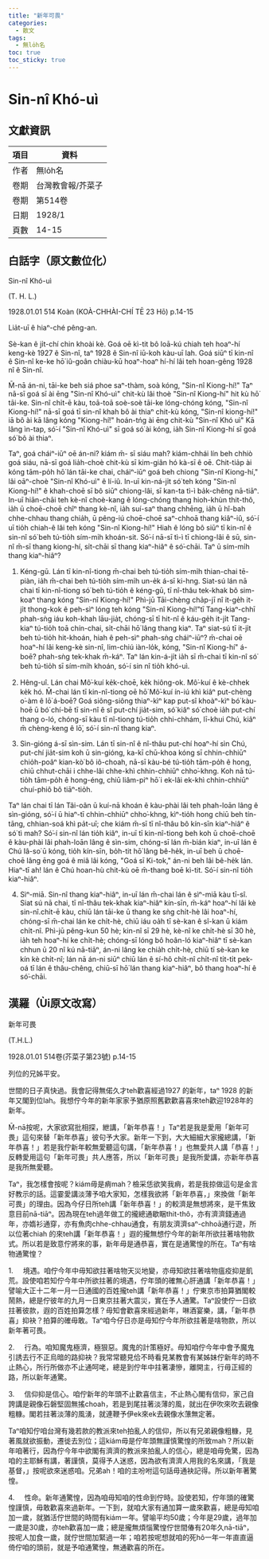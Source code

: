 ```yaml
---
title: "新年可畏"
categories:
  - 散文
tags:
  - 無lo̍h名
toc: true
toc_sticky: true
---
```


# Sin-nî Khó-uì

## 文獻資訊

| 項目 | 資料 |
|---|---|
| 作者 | 無lo̍h名 |
| 卷期 | 台灣教會報/芥菜子 |
| 卷期 | 第514卷 |
| 日期 | 1928/1 |
| 頁數 | 14-15 |

## 白話字（原文數位化）

Sin-nî Khó-uì

(T. H. L.)

1928.01.01 514 Koàn (KOÀ-CHHÀI-CHÍ TĒ 23 Hō) p.14-15

Lia̍t-uī ê hiaⁿ-ché pêng-an.

Sè-kan ê ji̍t-chí chin khoài kè. Goá oē kì-tit bô loā-kú chiah teh hoaⁿ-hí keng-kè 1927 ê Sin-nî, taⁿ 1928 ê Sin-nî iū-koh kàu-uī lah. Goá siūⁿ tī kin-nî ê Sin-nî ke-ke hō͘ iû-goân chiàu-kū hoaⁿ-hoaⁿ hí-hí lâi teh hoan-gêng 1928 nî ê Sin-nî.

M̄-nā án-ni, tāi-ke beh siá phoe saⁿ-thàm, soà kóng, "Sin-nî Kiong-hí!" Taⁿ nā-sī goá sī ài ēng "Sin-nî Khó-uì" chit-kù lâi thoè "Sin-nî Kiong-hí" hit kù hō͘ tāi-ke. Sin-nî chi̍t-ē kàu, toā-toā soè-soè tāi-ke lóng-chóng kóng, "Sin-nî Kiong-hí!" nā-sī goá tī sin-nî khah bô ài thiaⁿ chit-kù kóng, "Sin-nî kiong-hí!" iā bô ài kā lâng kóng "Kiong-hí!" hoán-tńg ài ēng chit-kù "Sin-nî Khó uì" Kā lâng ìn-tap, só͘-í "Sin-nî Khó-uì" sī goá só͘ ài kóng, ia̍h Sin-nî Kiong-hí sī goá só͘ bô ài thiaⁿ.

Taⁿ, goá cháiⁿ-iūⁿ oē án-ni? kiám m̄- sī siáu mah? kiám-chhái lín beh chhiò goá siáu, nā-sī goá lia̍h-choè chit-kù sī kim-giân hó kà-sī ê oē. Chit-tia̍p ài kóng tām-po̍h hō͘ lán tāi-ke chai, cháiⁿ-iūⁿ goá beh chiong "Sin-nî Kiong-hí," lâi oāⁿ-choè "Sin-nî Khó-uì" ê lí-iû. In-uī kin-ná-ji̍t só͘ teh kóng "Sin-nî Kiong-hí!" ê khah-choē sī bô siūⁿ chiong-lâi, sī kan-ta tì-ì ba̍k-chêng nā-tiāⁿ. In-uī hiān-chāi teh kè-nî choè-kang ê lóng-chóng thang hioh-khùn thit-thô, ia̍h ū choē-choē chîⁿ thang kè-nî, ia̍h suí-saⁿ thang chhēng, ia̍h ū hî-bah chhe-chhau thang chia̍h, ū pêng-iú choē-choē saⁿ-chhoā thang kiâⁿ-iû, só͘-í uī tio̍h chiah-ê lâi teh kóng "Sin-nî Kiong-hí!" Hiah ê lóng bô siūⁿ tī kin-nî ê sin-nî só͘ beh tú-tio̍h sím-mi̍h khoán-sit. Só͘-í nā-sī tì-ì tī chiong-lâi ê sū, sin-nî m̄-sī thang kiong-hí, si̍t-chāi sī thang kiaⁿ-hiâⁿ ê só͘-chāi. Taⁿ ū sím-mi̍h thang kiaⁿ-hiâⁿ?

1. Kéng-gū. Lán tī kin-nî-tiong m̄-chai beh tú-tio̍h sím-mi̍h thian-chai tē-piàn, ia̍h m̄-chai beh tú-tio̍h sím-mi̍h un-e̍k á-sī ki-hng. Siat-sú lán nā chai tī kin-nî-tiong só͘ beh tú-tio̍h ê kéng-gū, tī nî-thâu tek-khak bô sim-koaⁿ thang kóng "Sin-nî Kiong-hí!" Phì-jū Tāi-chèng cha̍p-jī nî it-ge̍h it-ji̍t thong-kok ê peh-sìⁿ lóng teh kóng "Sin-nî Kiong-hí!"tī Tang-kiaⁿ-chhī phah-sǹg iáu koh-khah lāu-jia̍t, chóng-sī tī hit-nî ê káu-ge̍h it-ji̍t Tang-kiaⁿ tú-tio̍h toā chín-chai, si̍t-chāi hō͘ lâng thang kiaⁿ. Taⁿ siat-sú tī it-ji̍t beh tú-tio̍h hit-khoán, hiah ê peh-sìⁿ phah-sǹg cháiⁿ-iūⁿ? m̄-chai oē hoaⁿ-hí lâi keng-kè sin-nî, lim-chiú iàn-lo̍k, kóng, "Sin-nî Kiong-hí" á-boē? phah-sǹg tek-khak m̄-káⁿ. Taⁿ lán kin-á-ji̍t ia̍h sī m̄-chai tī kin-nî só͘ beh tú-tio̍h sī sím-mi̍h khoán, só͘-í sin nî tio̍h khó-uì.

2. Hêng-uî. Lán chai Mô͘-kuí ke̍k-choē, ke̍k hiông-ok. Mô͘-kuí ê kè-chhek ke̍k hó. M̄-chai lán tī kin-nî-tiong oē hō͘ Mô͘-kuí ín-iú khì kiâⁿ put-chèng o͘-àm ê lō͘ á-boē? Goá siông-siông thiaⁿ-kìⁿ kap put-sî khoàⁿ-kìⁿ bó͘ kàu-hoē ū bó͘ chí-bē tī sin-nî ê sî put-chí jia̍t-sim, só͘ kiâⁿ só͘ choè ia̍h put-chí thang o-ló, chóng-sī kàu tī nî-tiong tú-tio̍h chhi-chhám, lī-khui Chú, kiâⁿ m̄ chèng-keng ê lō͘, só͘-í sin-nî thang kiaⁿ.

3. Sìn-gióng á-sī sìn-sim. Lán tī sin-nî ê nî-thâu put-chí hoaⁿ-hí sìn Chú, put-chí jia̍t-sim koh ū sin-gióng, ka-kī chū-khoa kóng sī chhin-chhiūⁿ chio̍h-poâⁿ kian-kò͘ bô iô-choah, nā-sī kàu-bé tú-tio̍h tām-po̍h ê hong, chiū chhut-chāi i chhe-lâi chhe-khì chhin-chhiūⁿ chho͘-khng. Koh nā tú-tio̍h tām-po̍h ê hong-éng, chiū liâm-piⁿ hō͘ i ek-lâi ek-khì chhin-chhiūⁿ chuí-phiô bô tiāⁿ-tio̍h.

Taⁿ lán chai tī lán Tâi-oân ū kuí-nā khoán ê kàu-phài lâi teh phah-loān lâng ê sìn-gióng, só͘-í ū hiaⁿ-tī chhin-chhiūⁿ chho͘-khng, kìⁿ-tio̍h hong chiū beh tín-tāng, chhian-soá khì pa̍t-uī; che kiám m̄-sī tī nî-thâu bô kín-sīn kiaⁿ-hiâⁿ ê só͘ tì mah? Só͘-í sin-nî lán tio̍h kiâⁿ, in-uī tī kin-nî-tiong beh koh ū choē-choē ê kàu-phài lâi phah-loān lâng ê sìn-sim, chóng-sī lán m̄-bián kiaⁿ, in-uī lán ê Chú Iâ-so͘ ū kóng, tio̍h kín-sīn, bo̍h-tit hō͘ lâng bê-he̍k, in-uī beh ū choē-choē lâng ēng goá ê miâ lâi kóng, "Goá sī Ki-tok," án-ni beh lâi bê-he̍k lán. Hiaⁿ-tī ah! lán ê Chú hoan-hù chit-kù oē m̄-thang boē kì-tit. Só͘-í sin-nî tio̍h kiaⁿ-hiâⁿ.

4. Sìⁿ-miā. Sin-nî thang kiaⁿ-hiâⁿ, in-uī lán m̄-chai lán ê sìⁿ-miā kàu tī-sî. Siat sú nā chai, tī nî-thâu tek-khak kiaⁿ-hiâⁿ kín-sīn, m̄-káⁿ hoaⁿ-hí lâi kè sin-nî.chi̍t-ē kàu, chiū lán tāi-ke ū thang ke sǹg chi̍t-hè lâi hoaⁿ-hí, chóng-sī m̄-chai lán ke chi̍t-hè, chiū iáu oa̍h tī sè-kan ê sî-kan ū kiám chi̍t-nî. Phì-jū pêng-kun 50 hè; kin-nî sī 29 hè, kè-nî ke chi̍t-hè sī 30 hè, ia̍h teh hoaⁿ-hí ke chi̍t-hè; chóng-sī lóng bô hoân-ló kiaⁿ-hiâⁿ tī sè-kan chhun ū 20 nî kú nā-tiāⁿ, án-ni lâng ke chia̍h chi̍t-hè, chiū tī sè-kan ke kín kè chi̍t-nî; lán nā án-ni siūⁿ chiū lán ê sí-hô chi̍t-nî chi̍t-nî ti̍t-ti̍t pek-oá tī lán ê thâu-chêng, chiū-sī hō͘ lán thang kiaⁿ-hiâⁿ, bô thang hoaⁿ-hí ê só͘-chāi.

## 漢羅（Ùi原文改寫）

新年可畏

(T.H.L.)

1928.01.01 514卷(芥菜子第23號) p.14-15

列位的兄姊平安。

世間的日子真快過。我會記得無偌久才teh歡喜經過1927 的新年，taⁿ 1928 的新年又閣到位lah。我想佇今年的新年家家予猶原照舊歡歡喜喜來teh歡迎1928年的新年。

M̄-nā按呢，大家欲寫批相探，紲講，「新年恭喜！」Taⁿ若是我是愛用「新年可畏」這句來替「新年恭喜」彼句予大家。新年一下到，大大細細大家攏總講，「新年恭喜！」若是我佇新年較無愛聽這句講，「新年恭喜！」也無愛共人講「恭喜！」反轉愛用這句「新年可畏」共人應答，所以「新年可畏」是我所愛講，亦新年恭喜是我所無愛聽。

Taⁿ，我怎樣會按呢？kiám毋是痟mah？檢采恁欲笑我痟，若是我掠做這句是金言好教示的話。這霎愛講淡薄予咱大家知，怎樣我欲將「新年恭喜，」來換做「新年可畏」的理由。因為今仔日所teh講「新年恭喜！」的較濟是無想將來，是干焦致意目前nā-tiāⁿ。因為現在teh過年做工的攏總通歇睏thit-thô，亦有濟濟錢通過年，亦媠衫通穿，亦有魚肉chhe-chhau通食，有朋友濟濟saⁿ-chhoā通行遊，所以位著chiah 的來teh講「新年恭喜！」遐的攏無想佇今年的新年所欲拄著啥物款式。所以若是致意佇將來的事，新年毋是通恭喜，實在是通驚惶的所在。Taⁿ有啥物通驚惶？

1.     境遇。咱佇今年中毋知欲拄著啥物天災地變，亦毋知欲拄著啥物瘟疫抑是飢荒。設使咱若知佇今年中所欲拄著的境遇，佇年頭的確無心肝通講「新年恭喜！」譬喻大正十二年一月一日通國的百姓攏teh講「新年恭喜！」佇東京市拍算猶閣較鬧熱，總是佇彼年的九月一日東京拄著大震災，實在予人通驚。Taⁿ設使佇一日欲拄著彼款，遐的百姓拍算怎樣？毋知會歡喜來經過新年，啉酒宴樂，講，「新年恭喜」抑袂？拍算的確毋敢。Taⁿ咱今仔日亦是毋知佇今年所欲拄著是啥物款，所以新年著可畏。

2.     行為。咱知魔鬼極濟，極狠惡。魔鬼的計策極好。毋知咱佇今年中會予魔鬼引誘去行不正烏暗的路抑袂？我常常聽見佮不時看見某教會有某姊妹佇新年的時不止熱心，所行所做亦不止通呵咾，總是到佇年中拄著凄慘，離開主，行毋正經的路，所以新年通驚。

3.     信仰抑是信心。咱佇新年的年頭不止歡喜信主，不止熱心閣有信仰，家己自誇講是親像石磐堅固無搖choah，若是到尾拄著淡薄的風，就出在伊吹來吹去親像粗糠。閣若拄著淡薄的風湧，就連鞭予伊ek來ek去親像水薸無定著。

Taⁿ咱知佇咱台灣有幾若款的教派來teh拍亂人的信仰，所以有兄弟親像粗糠，見著風就欲振動，遷徙去別位；這kiám毋是佇年頭無謹慎驚惶的所致mah？所以新年咱著行，因為佇今年中欲閣有濟濟的教派來拍亂人的信心，總是咱毋免驚，因為咱的主耶穌有講，著謹慎，莫得予人迷惑，因為欲有濟濟人用我的名來講，「我是基督，」按呢欲來迷惑咱。兄弟ah！咱的主吩咐這句話毋通袂記得。所以新年著驚惶。

4.     性命。新年通驚惶，因為咱毋知咱的性命到佇時。設使若知，佇年頭的確驚惶謹慎，毋敢歡喜來過新年。一下到，就咱大家有通加算一歲來歡喜，總是毋知咱加一歲，就猶活佇世間的時間有kiám一年。譬喻平均50歲；今年是29歲，過年加一歲是30歲，亦teh歡喜加一歲；總是攏無煩惱驚惶佇世間偆有20年久nā-tiāⁿ，按呢人加食一歲，就佇世間加緊過一年；咱若按呢想就咱的死hô一年一年直直逼倚佇咱的頭前，就是予咱通驚惶，無通歡喜的所在。
